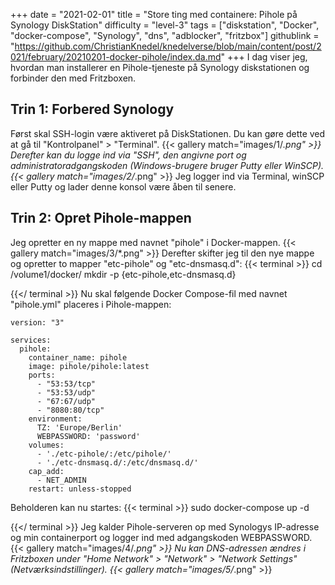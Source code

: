 +++
date = "2021-02-01"
title = "Store ting med containere: Pihole på Synology DiskStation"
difficulty = "level-3"
tags = ["diskstation", "Docker", "docker-compose", "Synology", "dns", "adblocker", "fritzbox"]
githublink = "https://github.com/ChristianKnedel/knedelverse/blob/main/content/post/2021/february/20210201-docker-pihole/index.da.md"
+++
I dag viser jeg, hvordan man installerer en Pihole-tjeneste på Synology diskstationen og forbinder den med Fritzboxen.
## Trin 1: Forbered Synology
Først skal SSH-login være aktiveret på DiskStationen. Du kan gøre dette ved at gå til "Kontrolpanel" > "Terminal".
{{< gallery match="images/1/*.png" >}}
Derefter kan du logge ind via "SSH", den angivne port og administratoradgangskoden (Windows-brugere bruger Putty eller WinSCP).
{{< gallery match="images/2/*.png" >}}
Jeg logger ind via Terminal, winSCP eller Putty og lader denne konsol være åben til senere.
## Trin 2: Opret Pihole-mappen
Jeg opretter en ny mappe med navnet "pihole" i Docker-mappen.
{{< gallery match="images/3/*.png" >}}
Derefter skifter jeg til den nye mappe og opretter to mapper "etc-pihole" og "etc-dnsmasq.d":
{{< terminal >}}
cd /volume1/docker/
mkdir -p {etc-pihole,etc-dnsmasq.d}

{{</ terminal >}}
Nu skal følgende Docker Compose-fil med navnet "pihole.yml" placeres i Pihole-mappen:
```
version: "3"

services:
  pihole:
    container_name: pihole
    image: pihole/pihole:latest
    ports:
      - "53:53/tcp"
      - "53:53/udp"
      - "67:67/udp"
      - "8080:80/tcp"
    environment:
      TZ: 'Europe/Berlin'
      WEBPASSWORD: 'password'
    volumes:
      - './etc-pihole/:/etc/pihole/'
      - './etc-dnsmasq.d/:/etc/dnsmasq.d/'
    cap_add:
      - NET_ADMIN
    restart: unless-stopped

```
Beholderen kan nu startes:
{{< terminal >}}
sudo docker-compose up -d

{{</ terminal >}}
Jeg kalder Pihole-serveren op med Synologys IP-adresse og min containerport og logger ind med adgangskoden WEBPASSWORD.
{{< gallery match="images/4/*.png" >}}
Nu kan DNS-adressen ændres i Fritzboxen under "Home Network" > "Network" > "Network Settings" (Netværksindstillinger).
{{< gallery match="images/5/*.png" >}}